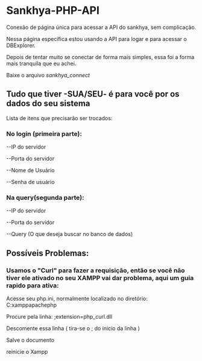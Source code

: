 # Sankhya-PHP-API
Conexão de página única para acessar a API do sankhya, sem complicação.

Nessa página específica estou usando a API para logar e para acessar o DBExplorer.

Depois de tentar muito se conectar de forma mais simples, essa foi a forma mais tranquila que eu achei.

Baixe o arquivo _*sankhya_connect*_
## Tudo que tiver -SUA/SEU- é para você por os dados do seu sistema
Lista de itens que precisarão ser trocados:
### No login (primeira parte):

--IP do servidor

--Porta do servidor

--Nome de Usuário

--Senha de usuário


### Na query(segunda parte):

--IP do servidor

--Porta do servidor

--Query (O que deseja buscar no banco de dados)

## Possíveis Problemas:

### Usamos o "Curl" para fazer a requisição, então se você não tiver ele ativado no seu XAMPP vai dar problema, aqui um guia rapido para ativa:

Acesse seu php.ini, normalmente localizado no diretório: C:xamppapachephp

Procure pela linha: ;extension=php_curl.dll

Descomente essa linha ( tira-se o ; do inicio da linha )

Salve o documento

reinicie o Xampp



